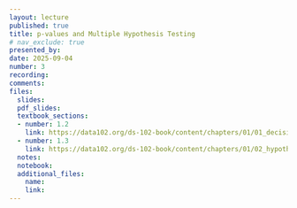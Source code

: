 ```yaml
---
layout: lecture
published: true
title: p-values and Multiple Hypothesis Testing
# nav_exclude: true
presented_by:
date: 2025-09-04
number: 3
recording: 
comments:
files:
  slides:
  pdf_slides:
  textbook_sections:
  - number: 1.2
    link: https://data102.org/ds-102-book/content/chapters/01/01_decisions_and_errors.html](https://data102.org/ds-102-book/content/chapters/01/02_hypothesis_testing.html](https://data102.org/ds-102-book/content/chapters/01/02_hypothesis_testing.html
  - number: 1.3
    link: https://data102.org/ds-102-book/content/chapters/01/02_hypothesis_testing.html](https://data102.org/ds-102-book/content/chapters/01/03_multiple_tests.html
  notes:
  notebook:
  additional_files:
    name:
    link:
---
```

